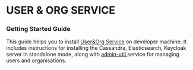 # USER & ORG SERVICE

### Getting Started Guide

This guide helps you to install [User\&Org Service](https://github.com/sunbird-lern/sunbird-lms-service) on developer machine. It includes instructions for installing the Cassandra, Elasticsearch, Keycloak server in standalone mode, along with [admin-util ](https://github.com/sunbird-lern/sunbird-apimanager-util)service for managing users and organisations.
